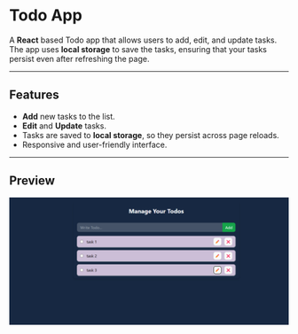 # Todo App

A **React** based Todo app that allows users to add, edit, and update tasks. The app uses **local storage** to save the tasks, ensuring that your tasks persist even after refreshing the page.

---

## Features
- **Add** new tasks to the list.
- **Edit** and **Update** tasks.
- Tasks are saved to **local storage**, so they persist across page reloads.
- Responsive and user-friendly interface.

---

## Preview
![App Screenshot](https://github.com/SarthakShrivastava-04/TaskTrail/blob/da56a042b764400b8bc9faa62fb60f957568820c/todo%20screenshot.png)
